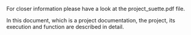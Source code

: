 For closer information please have a look at the project_suette.pdf file.

In this document, which is a project documentation, the project, its execution and function are described in detail.
